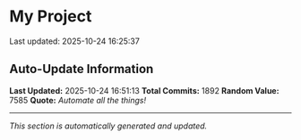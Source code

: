 # My Project


Last updated: 2025-10-24 16:25:37











































































































































































































































































































































































































































































































































































































































































































































































































































































































































































































































































































































































































































































































































































































































































































































































































































































































































































































































































































































































































































































































































































































































































































































































## Auto-Update Information

**Last Updated:** 2025-10-24 16:51:13
**Total Commits:** 1892
**Random Value:** 7585
**Quote:** _Automate all the things!_

---
_This section is automatically generated and updated._